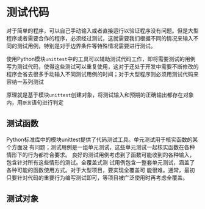 # 测试代码

对于简单的程序，可以自己手动输入或者直接运行以验证程序没有问题。但是大型程序或者需要合作的程序，必须经过测试，这就需要我们根据不同的情况来输入不同的测试用例，特别是对于边界条件等特殊情况需要进行测试。

使用Python模块`unittest`中的工具可以辅助测试代码工作，即将需要测试的用例写为测试代码，使得这些测试可以重复使用，这对于还处于开发中需要不断修改的程序会省去很多手动输入不同测试用例的时间；对于大型程序则必须用测试代码来容纳一系列测试

原理就是基于模块`unittest`创建对象，将测试输入和预期的正确输出都存在对象内，用`断言`语句进行判定



## 测试函数

Python标准库中的模块unittest提供了代码测试工具。单元测试用于核实函数的某个方面没
有问题；测试用例是一组单元测试，这些单元测试一起核实函数在各种情形下的行为都符合要求。
良好的测试用例考虑到了函数可能收到的各种输入，包含针对所有这些情形的测试。全覆盖式测
试用例包含一整套单元测试，涵盖了各种可能的函数使用方式。对于大型项目，要实现全覆盖可
能很难。通常，最初只要针对代码的重要行为编写测试即可，等项目被广泛使用时再考虑全覆盖。



## 测试对象



